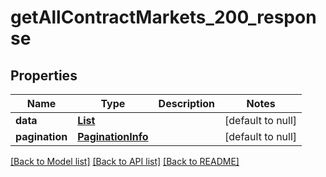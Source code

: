# getAllContractMarkets_200_response
## Properties

| Name | Type | Description | Notes |
|------------ | ------------- | ------------- | -------------|
| **data** | [**List**](ClaimTransactionContractMarket.md) |  | [default to null] |
| **pagination** | [**PaginationInfo**](PaginationInfo.md) |  | [default to null] |

[[Back to Model list]](../README.md#documentation-for-models) [[Back to API list]](../README.md#documentation-for-api-endpoints) [[Back to README]](../README.md)

